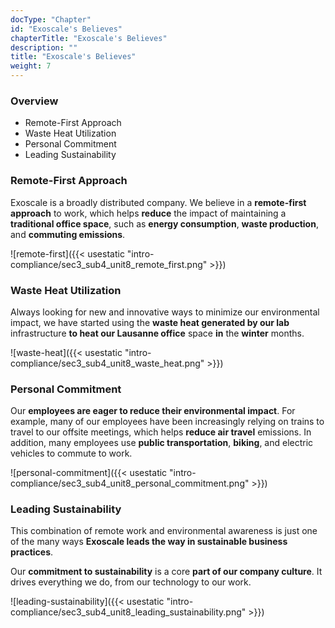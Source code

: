 ```yaml
---
docType: "Chapter"
id: "Exoscale's Believes"
chapterTitle: "Exoscale's Believes"
description: ""
title: "Exoscale's Believes"
weight: 7
---
```


### **Overview**

- Remote-First Approach
- Waste Heat Utilization
- Personal Commitment
- Leading Sustainability

### **Remote-First Approach**

Exoscale is a broadly distributed company. We believe in a **remote-first approach** to work, which helps **reduce** the impact of maintaining a **traditional office space**, such as **energy consumption**, **waste production**, and **commuting emissions**.

![remote-first]({{< usestatic "intro-compliance/sec3_sub4_unit8_remote_first.png" >}})

### **Waste Heat Utilization**

Always looking for new and innovative ways to minimize our environmental impact, we have started using the **waste heat generated by our lab** infrastructure **to heat our Lausanne office** space **in** the **winter** months.

![waste-heat]({{< usestatic "intro-compliance/sec3_sub4_unit8_waste_heat.png" >}})

### **Personal Commitment**

Our **employees are eager to reduce their environmental impact**. For example, many of our employees have been increasingly relying on trains to travel to our offsite meetings, which helps **reduce air travel** emissions. In addition, many employees use **public transportation**, **biking**, and electric vehicles to commute to work.

![personal-commitment]({{< usestatic "intro-compliance/sec3_sub4_unit8_personal_commitment.png" >}})

### **Leading Sustainability**

This combination of remote work and environmental awareness is just one of the many ways **Exoscale leads the way in sustainable business practices**.

Our **commitment to sustainability** is a core **part of our company culture**. It drives everything we do, from our technology to our work.

![leading-sustainability]({{< usestatic "intro-compliance/sec3_sub4_unit8_leading_sustainability.png" >}})